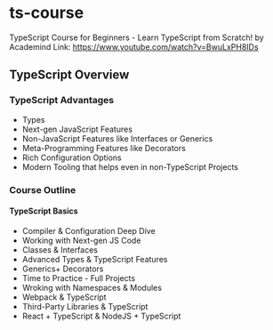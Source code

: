 # ts-course
TypeScript Course for Beginners - Learn TypeScript from Scratch! by Academind Link: https://www.youtube.com/watch?v=BwuLxPH8IDs


## TypeScript Overview

### TypeScript Advantages
+ Types
+ Next-gen JavaScript Features
+ Non-JavaScript Features like Interfaces or Generics
+ Meta-Programming Features like Decorators
+ Rich Configuration Options
+ Modern Tooling that helps even in non-TypeScript Projects

### Course Outline

#### TypeScript Basics
+ Compiler & Configuration Deep Dive
+ Working with Next-gen JS Code
+ Classes & Interfaces
+ Advanced Types & TypeScript Features
+ Generics+ Decorators
+ Time to Practice - Full Projects
+ Wroking with Namespaces & Modules
+ Webpack & TypeScript
+ Third-Party Libraries & TypeScript
+ React + TypeScript & NodeJS + TypeScript
